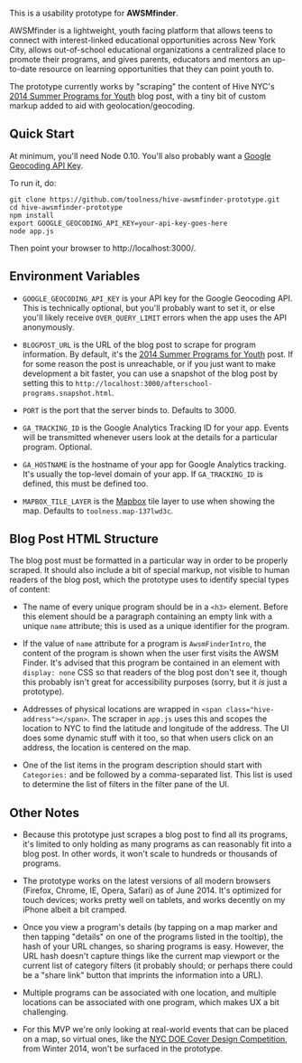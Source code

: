 This is a usability prototype for **AWSMfinder**.

AWSMfinder is a lightweight, youth facing platform that allows teens
to connect with interest-linked educational opportunities across
New York City, allows out-of-school educational organizations a
centralized place to promote their programs, and gives parents,
educators and mentors an up-to-date resource on learning opportunities
that they can point youth to.

The prototype currently works by "scraping" the content of Hive NYC's
[2014 Summer Programs for Youth][1] blog post, with
a tiny bit of custom markup added to aid with geolocation/geocoding.

## Quick Start

At minimum, you'll need Node 0.10. You'll also probably want a
[Google Geocoding API Key][3].

To run it, do:

```
git clone https://github.com/toolness/hive-awsmfinder-prototype.git
cd hive-awsmfinder-prototype
npm install
export GOOGLE_GEOCODING_API_KEY=your-api-key-goes-here
node app.js
```

Then point your browser to http://localhost:3000/.

## Environment Variables

* `GOOGLE_GEOCODING_API_KEY` is your API key for the Google
  Geocoding API. This is technically optional, but you'll probably 
  want to set it, or else you'll likely receive `OVER_QUERY_LIMIT`
  errors when the app uses the API anonymously.

* `BLOGPOST_URL` is the URL of the blog post to scrape for
  program information. By default, it's the
  [2014 Summer Programs for Youth][1] post. If for some reason
  the post is unreachable, or if you just want to make development
  a bit faster, you can use a snapshot of the blog post by setting 
  this to `http://localhost:3000/afterschool-programs.snapshot.html`.

* `PORT` is the port that the server binds to. Defaults to 3000.

* `GA_TRACKING_ID` is the Google Analytics Tracking ID for your app.
  Events will be transmitted whenever users look at the details for
  a particular program. Optional.

* `GA_HOSTNAME` is the hostname of your app for Google Analytics tracking.
  It's usually the top-level domain of your app. If `GA_TRACKING_ID` is
  defined, this must be defined too.

* `MAPBOX_TILE_LAYER` is the [Mapbox][] tile layer to use when
  showing the map. Defaults to `toolness.map-137lwd3c`.

## Blog Post HTML Structure

The blog post must be formatted in a particular way in order
to be properly scraped. It should also include a bit of special
markup, not visible to human readers of the blog post,
which the prototype uses to identify special types of content:

* The name of every unique program should be in a `<h3>`
  element. Before this element should be a paragraph containing
  an empty link with a unique `name` attribute; this is used
  as a unique identifier for the program.

* If the value of `name` attribute for a program is
  `AwsmFinderIntro`, the content of the program is shown
  when the user first visits the AWSM Finder. It's advised that
  this program be contained in an element with `display: none`
  CSS so that readers of the blog post don't see it, though
  this probably isn't great for accessibility purposes (sorry,
  but it *is* just a prototype).

* Addresses of physical locations are wrapped in
  `<span class="hive-address"></span>`. The scraper in `app.js`
  uses this and scopes the location to NYC to find the
  latitude and longitude of the address. The UI does some
  dynamic stuff with it too, so that when users click on
  an address, the location is centered on the map.

* One of the list items in the program description should start
  with `Categories:` and be followed by a comma-separated list.
  This list is used to determine the list of filters in the
  filter pane of the UI.

## Other Notes

* Because this prototype just scrapes a blog post to find all its
  programs, it's limited to only holding as many programs as can
  reasonably fit into a blog post. In other words, it won't scale to
  hundreds or thousands of programs.

* The prototype works on the latest versions of all modern
  browsers (Firefox, Chrome, IE, Opera, Safari) as of June 2014.
  It's optimized for touch devices; works pretty well on tablets, and
  works decently on my iPhone albeit a bit cramped.

* Once you view a program's details (by tapping on a map marker and then
  tapping "details" on one of the programs listed in the tooltip), the hash
  of your URL changes, so sharing programs is easy. However, the URL hash
  doesn't capture things like the current map viewport or the current list
  of category filters (it probably should; or perhaps there could be a
  "share link" button that imprints the information into a URL).

* Multiple programs can be associated with one location, and
  multiple locations can be associated with one program, which makes
  UX a bit challenging.

* For this MVP we're only looking at real-world events that can be
  placed on a map, so virtual ones, like the
  [NYC DOE Cover Design Competition][2], from Winter 2014, won't be
  surfaced in the prototype.


<!-- Links -->

  [1]: http://hivenyc.org/2014/04/23/summer-2014-program-opportunities/
  [2]: http://hivenyc.org/2014/01/27/2014-winter-afterschool-programs-teens/#doe
  [3]: https://developers.google.com/maps/documentation/geocoding/
  [Mapbox]: https://www.mapbox.com/
